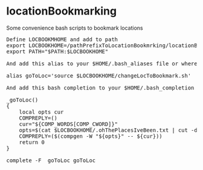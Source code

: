 locationBookmarking
===================

Some convenience bash scripts to bookmark locations 

<pre>
Define LOCBOOKMHOME and add to path
export LOCBOOKHOME=/pathPrefixToLocationBookmrking/locationBookmarking
export PATH="$PATH:$LOCBOOKHOME"

And add this alias to your $HOME/.bash_aliases file or wherever you keep your aliases 

alias goToLoc='source $LOCBOOKHOME/changeLocToBookmark.sh'

And add this bash completion to your $HOME/.bash_completion to add auto completion for bookmark names

_goToLoc()
{
    local opts cur
    COMPREPLY=()
    cur="${COMP_WORDS[COMP_CWORD]}"
    opts=$(cat $LOCBOOKHOME/.ohThePlacesIveBeen.txt | cut -d$'\t' -f1 | tail -n +2 )
    COMPREPLY=($(compgen -W "${opts}" -- ${cur}))
    return 0
}

complete -F _goToLoc goToLoc
</pre>
